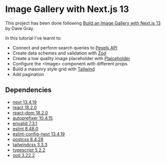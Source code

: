 # Image Gallery with Next.js 13

This project has been done following [Build an Image Gallery with Next.js 13](https://www.youtube.com/playlist?list=PL4cUxeGkcC9hYBP0AZ3MNdEiiZqd4mHGm) by Dave Gray.

In this tutorial I've learnt to:

- Connect and perform search queries to [Pexels API](https://www.pexels.com/api/documentation/)
- Create data schemes and validation with [Zod](https://zod.dev/)
- Create a low quality image placeholder with [Plaiceholder](https://plaiceholder.co/docs)
- Configure the &lt;Image&gt; component with different props
- Build a masonry style grid with [Tailwind](https://tailwindcss.com/)
- Add pagination

## Dependencies

- [next 13.4.19](https://www.npmjs.com/package/next)
- [react 18.2.0](https://www.npmjs.com/package/react)
- [react-dom 18.2.0](https://www.npmjs.com/package/react-dom)
- [autoprefixer 10.4.15](https://www.npmjs.com/package/autoprefixer)
- [envalid 7.3.1](https://www.npmjs.com/package/envalid)
- [eslint 8.48.0](https://www.npmjs.com/package/eslint)
- [eslint-config-next 13.4.19](https://www.npmjs.com/package/eslint-config-next)
- [postcss 8.4.28](https://www.npmjs.com/package/postcss)
- [tailwindcss 3.3.3](https://www.npmjs.com/package/tailwindcss)
- [typescript 5.2.2](https://www.npmjs.com/package/typescript)
- [zod 3.22.2](https://www.npmjs.com/package/zod)
